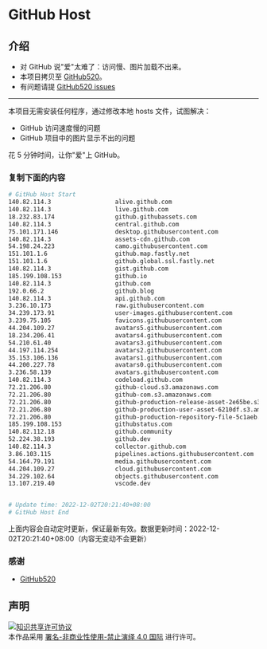 # GitHub Host
## 介绍
- 对 GitHub 说"爱"太难了：访问慢、图片加载不出来。
- 本项目拷贝至 [GitHub520](https://github.com/521xueweihan/GitHub520)。
- 有问题请提 [GitHub520 issues](https://github.com/521xueweihan/GitHub520/issues/new)

---

本项目无需安装任何程序，通过修改本地 hosts 文件，试图解决：
- GitHub 访问速度慢的问题
- GitHub 项目中的图片显示不出的问题

花 5 分钟时间，让你"爱"上 GitHub。

### 复制下面的内容
```bash
# GitHub Host Start
140.82.114.3                  alive.github.com
140.82.114.3                  live.github.com
18.232.83.174                 github.githubassets.com
140.82.114.3                  central.github.com
75.101.171.146                desktop.githubusercontent.com
140.82.114.3                  assets-cdn.github.com
54.198.24.223                 camo.githubusercontent.com
151.101.1.6                   github.map.fastly.net
151.101.1.6                   github.global.ssl.fastly.net
140.82.114.3                  gist.github.com
185.199.108.153               github.io
140.82.114.3                  github.com
192.0.66.2                    github.blog
140.82.114.3                  api.github.com
3.236.10.173                  raw.githubusercontent.com
34.239.173.91                 user-images.githubusercontent.com
3.239.75.105                  favicons.githubusercontent.com
44.204.109.27                 avatars5.githubusercontent.com
18.234.206.41                 avatars4.githubusercontent.com
54.210.61.40                  avatars3.githubusercontent.com
44.197.114.254                avatars2.githubusercontent.com
35.153.106.136                avatars1.githubusercontent.com
44.200.227.78                 avatars0.githubusercontent.com
3.236.58.139                  avatars.githubusercontent.com
140.82.114.3                  codeload.github.com
72.21.206.80                  github-cloud.s3.amazonaws.com
72.21.206.80                  github-com.s3.amazonaws.com
72.21.206.80                  github-production-release-asset-2e65be.s3.amazonaws.com
72.21.206.80                  github-production-user-asset-6210df.s3.amazonaws.com
72.21.206.80                  github-production-repository-file-5c1aeb.s3.amazonaws.com
185.199.108.153               githubstatus.com
140.82.112.18                 github.community
52.224.38.193                 github.dev
140.82.114.3                  collector.github.com
3.86.103.115                  pipelines.actions.githubusercontent.com
54.164.79.191                 media.githubusercontent.com
44.204.109.27                 cloud.githubusercontent.com
34.229.102.64                 objects.githubusercontent.com
13.107.219.40                 vscode.dev


# Update time: 2022-12-02T20:21:40+08:00
# GitHub Host End

```
上面内容会自动定时更新，保证最新有效。数据更新时间：2022-12-02T20:21:40+08:00（内容无变动不会更新）

### 感谢

- [GitHub520](https://github.com/521xueweihan/GitHub520)

## 声明
<a rel="license" href="https://creativecommons.org/licenses/by-nc-nd/4.0/deed.zh"><img alt="知识共享许可协议" style="border-width: 0" src="https://licensebuttons.net/l/by-nc-nd/4.0/88x31.png"></a><br>本作品采用 <a rel="license" href="https://creativecommons.org/licenses/by-nc-nd/4.0/deed.zh">署名-非商业性使用-禁止演绎 4.0 国际</a> 进行许可。